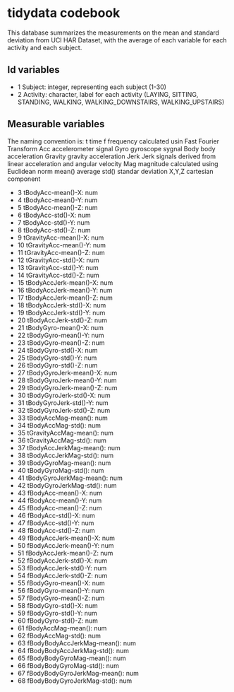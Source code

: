 # tidydata codebook


This database summarizes the measurements on the mean and standard deviation from UCI HAR Dataset, with the average of each variable for each activity and each subject.

## Id variables

- 1 Subject: integer, representing each subject (1-30)
- 2 Activity: character, label for each activity (LAYING, SITTING, STANDING, WALKING, WALKING_DOWNSTAIRS, WALKING_UPSTAIRS)

## Measurable variables

The naming convention is:
        t               time
        f               frequency calculated usin Fast Fourier Transform
        Acc             accelerometer signal
        Gyro            gyroscope sygnal
        Body            body acceleration
        Gravity         gravity acceleration
        Jerk            Jerk signals derived from linear acceleration and angular velocity
        Mag             magnitude calculated using Euclidean norm
        mean()          average
        std()           standar deviation
        X,Y,Z           cartesian component
        
        
- 3 tBodyAcc-mean()-X: num
- 4 tBodyAcc-mean()-Y: num
- 5 tBodyAcc-mean()-Z: num
- 6 tBodyAcc-std()-X: num
- 7 tBodyAcc-std()-Y: num
- 8 tBodyAcc-std()-Z: num
- 9 tGravityAcc-mean()-X: num
- 10 tGravityAcc-mean()-Y: num
- 11 tGravityAcc-mean()-Z: num
- 12 tGravityAcc-std()-X: num
- 13 tGravityAcc-std()-Y: num
- 14 tGravityAcc-std()-Z: num
- 15 tBodyAccJerk-mean()-X: num
- 16 tBodyAccJerk-mean()-Y: num
- 17 tBodyAccJerk-mean()-Z: num
- 18 tBodyAccJerk-std()-X: num
- 19 tBodyAccJerk-std()-Y: num
- 20 tBodyAccJerk-std()-Z: num
- 21 tBodyGyro-mean()-X: num
- 22 tBodyGyro-mean()-Y: num
- 23 tBodyGyro-mean()-Z: num
- 24 tBodyGyro-std()-X: num
- 25 tBodyGyro-std()-Y: num
- 26 tBodyGyro-std()-Z: num
- 27 tBodyGyroJerk-mean()-X: num
- 28 tBodyGyroJerk-mean()-Y: num
- 29 tBodyGyroJerk-mean()-Z: num
- 30 tBodyGyroJerk-std()-X: num
- 31 tBodyGyroJerk-std()-Y: num
- 32 tBodyGyroJerk-std()-Z: num
- 33 tBodyAccMag-mean(): num
- 34 tBodyAccMag-std(): num
- 35 tGravityAccMag-mean(): num
- 36 tGravityAccMag-std(): num
- 37 tBodyAccJerkMag-mean(): num
- 38 tBodyAccJerkMag-std(): num
- 39 tBodyGyroMag-mean(): num
- 40 tBodyGyroMag-std(): num
- 41 tBodyGyroJerkMag-mean(): num
- 42 tBodyGyroJerkMag-std(): num
- 43 fBodyAcc-mean()-X: num
- 44 fBodyAcc-mean()-Y: num
- 45 fBodyAcc-mean()-Z: num
- 46 fBodyAcc-std()-X: num
- 47 fBodyAcc-std()-Y: num
- 48 fBodyAcc-std()-Z: num
- 49 fBodyAccJerk-mean()-X: num
- 50 fBodyAccJerk-mean()-Y: num
- 51 fBodyAccJerk-mean()-Z: num
- 52 fBodyAccJerk-std()-X: num
- 53 fBodyAccJerk-std()-Y: num
- 54 fBodyAccJerk-std()-Z: num
- 55 fBodyGyro-mean()-X: num
- 56 fBodyGyro-mean()-Y: num
- 57 fBodyGyro-mean()-Z: num
- 58 fBodyGyro-std()-X: num
- 59 fBodyGyro-std()-Y: num
- 60 fBodyGyro-std()-Z: num
- 61 fBodyAccMag-mean(): num
- 62 fBodyAccMag-std(): num
- 63 fBodyBodyAccJerkMag-mean(): num
- 64 fBodyBodyAccJerkMag-std(): num
- 65 fBodyBodyGyroMag-mean(): num
- 66 fBodyBodyGyroMag-std(): num
- 67 fBodyBodyGyroJerkMag-mean(): num
- 68 fBodyBodyGyroJerkMag-std(): num
